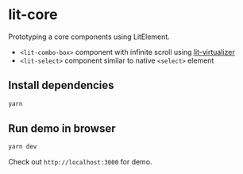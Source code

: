 # lit-core

Prototyping a core components using LitElement.

- `<lit-combo-box>` component with infinite scroll using [lit-virtualizer](https://github.com/PolymerLabs/uni-virtualizer/tree/master/packages/lit-virtualizer)
- `<lit-select>` component similar to native `<select>` element


## Install dependencies

```sh
yarn
```

## Run demo in browser

```sh
yarn dev
```

Check out `http://localhost:3000` for demo.
